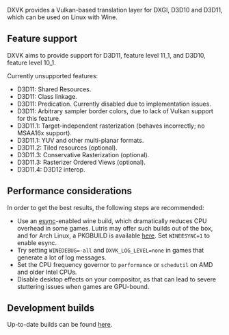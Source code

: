 DXVK provides a Vulkan-based translation layer for DXGI, D3D10 and D3D11, which can be used on Linux with Wine.

## Feature support
DXVK aims to provide support for D3D11, feature level 11_1, and D3D10, feature level 10_1.

Currently unsupported features:
- D3D11: Shared Resources.
- D3D11: Class linkage.
- D3D11: Predication. Currently disabled due to implementation issues.
- D3D11: Arbitrary sampler border colors, due to lack of Vulkan support for this feature.
- D3D11.1: Target-independent rasterization (behaves incorrectly; no MSAA16x support).
- D3D11.1: YUV and other multi-planar formats.
- D3D11.2: Tiled resources (optional).
- D3D11.3: Conservative Rasterization (optional).
- D3D11.3: Rasterizer Ordered Views (optional).
- D3D11.4: D3D12 interop.

## Performance considerations
In order to get the best results, the following steps are recommended:
- Use an [esync](https://github.com/zfigura/wine/tree/esync)-enabled wine build, which dramatically reduces CPU overhead in some games. Lutris may offer such builds out of the box, and for Arch Linux, a PKGBUILD is available [here](https://github.com/Tk-Glitch/PKGBUILDS). Set `WINEESYNC=1` to enable esync.
- Try setting `WINEDEBUG=-all` and `DXVK_LOG_LEVEL=none` in games that generate a lot of log messages.
- Set the CPU frequency governor to `performance` or `schedutil` on AMD and older Intel CPUs.
- Disable desktop effects on your compositor, as that can lead to severe stuttering issues when games are GPU-bound.

## Development builds
Up-to-date builds can be found [here](https://git.froggi.es/doitsujin/dxvk/pipelines?scope=finished&page=1).